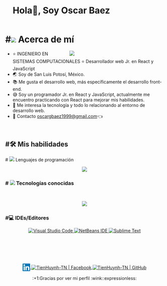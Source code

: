 <!-- Oscar Baez 2024 -->
<br>
<div id="user-content-toc">
  <ul align="left">
    <summary><h1 style="display: inline-block">Hola👋, Soy Oscar Baez</h1></summary>
  </ul>
</div>

<!--About Me-->
<h1>
    #<picture><img src = "https://github.com/7oSkaaa/7oSkaaa/blob/main/Images/about_me.gif?raw=true" width = 30px></picture> Acerca de mí
</h1>

<picture> <img align="right" src="https://media.giphy.com/media/SWoSkN6DxTszqIKEqv/giphy.gif" width = 300px></picture>

- :star:  INGENIERO EN SISTEMAS COMPUTACIONALES :star: Desarrollador web Jr. en React y JavaScript
- 🌏 Soy de San Luis Potosí, México.
- 📚 Me gusta el desarrollo web, más específicamente el desarrollo front-end.
- 😅 Soy un programador Jr. en React y JavaScript, actualmente me encuentro practicando con React para mejorar mis habilidades. 
- 🧐 Me interesa la tecnología y todo lo relacionando al entorno de desarrollo web. 
- :memo: Contacto oscargbaez1999@gmail.com:point_left: 

<br>
<!--Skillls-->

<h2>
  #🛠️ Mis habilidades
</h2>

#<picture> <img src = "https://github.com/7oSkaaa/7oSkaaa/blob/main/Images/Programming_Languages.gif?raw=true" width = 20px>  </picture> Lenguajes de programación

<p align="center">
  <a href="https://skillicons.dev">
    <img src="https://skillicons.dev/icons?i=js,java,php" />
  </a>
</p>

<h3> 
    #<picture> <img src = "https://github.com/7oSkaaa/7oSkaaa/blob/main/Images/Front_End.gif?raw=true" width = 20px>  </picture> Tecnologías conocidas
</h3>
<br>
<p align="center">
  <a href="https://skillicons.dev">
    <img src="https://skillicons.dev/icons?i=html,css,js,react,tailwind,bootstrap,git,github,mysql,npm,vite,windows," />
  </a>
</p>


<!--IDEs -->
<h3>
    #💻 IDEs/Editores
</h3>

<p align="center"> 
  <a href="https://code.visualstudio.com/" target="_blank"> 
   <img alt="Visual Studio Code" src="https://img.shields.io/badge/Visual%20Studio%20Code-0078d7.svg?logo=visual-studio-code&logoColor=white">
  </a>   
 <a href="https://netbeans.apache.org/" target="_blank"> 
    <img alt="NetBeans IDE" src="https://img.shields.io/badge/NetBeans%20IDE-1B6AC6.svg?logo=apache-netbeans-ide&logoColor=white"/>
  </a>
 <a href="https://www.sublimetext.com/" target="_blank"> 
    <img alt="Sublime Text" src="https://img.shields.io/badge/Sublime%20Text-%23575757.svg?logo=sublime-text&logoColor=important"/>
  </a>
</p>
<br>
<br>
<br><br>

<!-- footer-->

<p align="center">
<a href="https://www.linkedin.com/in/oscar-oa-baez-w/" target="_blank">
    <img align="center" alt="TienHuynh-TN | Linkedin" width="24px" src="https://github.com/SatYu26/SatYu26/blob/master/Assets/Linkedin.svg" />
  </a>
  <a href="https://www.facebook.com/oscarrogelio.baez.1" target="_blank">
      <img align="center" alt="TienHuynh-TN | Facebook" width="24px" src="https://upload.wikimedia.org/wikipedia/en/thumb/0/04/Facebook_f_logo_%282021%29.svg/100px-Facebook_f_logo_%282021%29.svg.png" />
  </a>
   <a href="https://github.com/" target="_blank">
    <img align="center" alt="TienHuynh-TN | GitHub" width="26px" src="https://upload.wikimedia.org/wikipedia/commons/thumb/a/ae/Github-desktop-logo-symbol.svg/1024px-Github-desktop-logo-symbol.svg.png" />
  </a>
<p>
<div align="center">
  :+1:Gracias por ver mi perfil :wink::expressionless: <br/>
</div>
